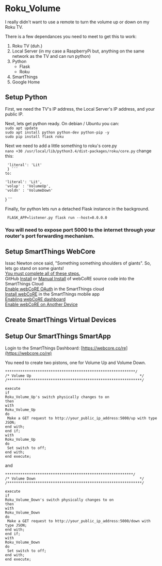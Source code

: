# Roku_Volume

I really didn't want to use a remote to turn the volume up or down on my Roku TV. 

There is a few dependances you need to meet to get this to work:
1. Roku TV (duh.)
2. Local Server (in my case a RaspberryPi but, anything on the same network as the TV and can run python)  
3. Python 
   * Flask 
   * Roku
4. SmartThings  
5. Google Home  


## Setup Python
First, we need the TV's IP address, the Local Server's IP address, and your public IP.  

Next, lets get python ready. On debian / Ubuntu you can:  
  `sudo apt update`  
  `sudo apt install python python-dev python-pip -y`  
  `sudo pip install flask roku`  
  
Next we need to add a little something to roku's core.py  
 `nano +30 /usr/local/lib/python3.4/dist-packages/roku/core.py`
 change this:  
   ```     
    'literal': 'Lit'
    } ``` 
 to:  
  ```     
    'literal': 'Lit',
    'volup' : 'VolumeUp',
    'voldn' : 'VolumeDown'
} ```  

Finally, for python lets run a detached Flask instance in the background.

`  FLASK_APP=listener.py flask run --host=0.0.0.0 `  

### You will need to expose port 5000 to the internet through your router's port forwarding mechanism.   


## Setup SmartThings WebCore
 Issac Newton once said, "Something something shoulders of giants". So, lets go stand on some giants!  
[You must complete all of these steps.](https://wiki.webcore.co/#Installing_webCoRE)  
GitHub [Install](https://wiki.webcore.co/GitHub_Install) or [Manual Install](https://wiki.webcore.co/Manual_Install) of webCoRE source code into the SmartThings Cloud  
[Enable webCoRE OAuth](https://wiki.webcore.co/Enable_webCoRE_OAuth) in the SmartThings cloud  
[Install webCoRE](https://wiki.webcore.co/Install_webCoRE) in the SmartThings mobile app  
[Enabling webCoRE dashboard](https://wiki.webcore.co/Enabling_webCoRE_dashboard)  
[Enable webCoRE on Another Device](https://wiki.webcore.co/Enable_webCoRE_on_Another_Device)  
  
## Create SmartThings Virtual Devices  

## Setup Our SmartThings SmartApp 
Login to the SmartThings Dashboard: [https://webcore.co/re](https://webcore.co/re)  

You need to create two pistons, one for Volume Up and Volume Down.  
``` 
************************************************************/
/* Volume Up                                                  */
/**************************************************************/

execute
if
Roku_Volume_Up's switch physically changes to on
then
with
Roku_Volume_Up
do
 Make a GET request to http://your_public_ip_address:5000/up with type JSON;
end with;
end if;
with
Roku_Volume_Up
do
 Set switch to off;
end with;
end execute;
```  
and  

```
***********************************************************/
/* Volume Down                                                */
/**************************************************************/
 
execute
if
Roku_Volume_Down's switch physically changes to on
then
with
Roku_Volume_Down
do
 Make a GET request to http://your_public_ip_address:5000/down with type JSON;
end with;
end if;
with
Roku_Volume_Down
do
 Set switch to off;
end with;
end execute;
``` 
 
